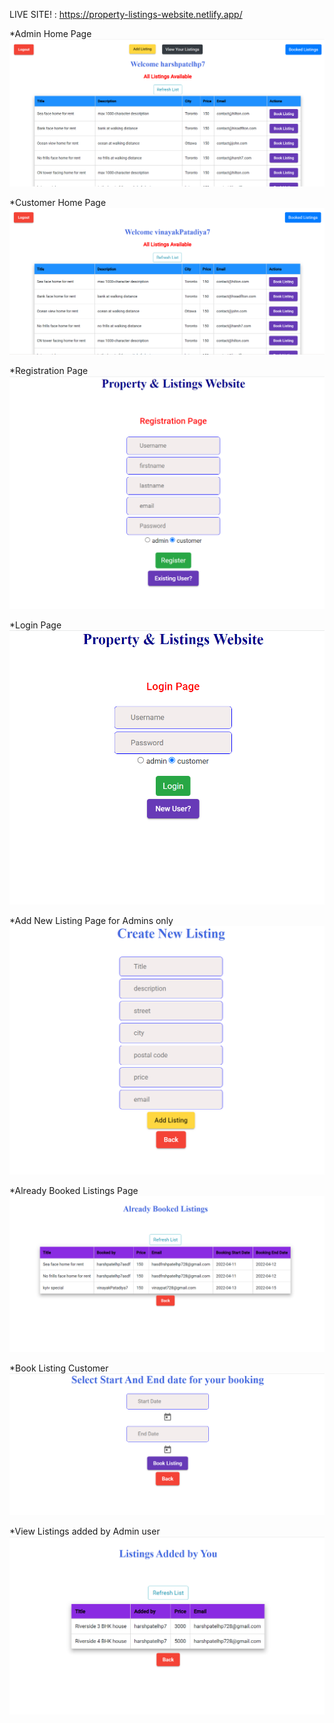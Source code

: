 LIVE SITE! : https://property-listings-website.netlify.app/

\*Admin Home Page
![Admin_Home](./images/Admin_Home.JPG?raw=true "Optional Title")

\*Customer Home Page
![GET](./images/Customer_Home.JPG?raw=true "Optional Title")

\*Registration Page
![GET](./images/Registration.JPG?raw=true "Optional Title")

\*Login Page
![GET](./images/Login.JPG?raw=true "Optional Title")

\*Add New Listing Page for Admins only
![GET](./images/Add_new_listing_admin.JPG?raw=true "Optional Title")

\*Already Booked Listings Page
![GET](./images/Already_booked_listings.JPG?raw=true "Optional Title")

\*Book Listing Customer
![GET](./images/book_listing.JPG?raw=true "Optional Title")

\*View Listings added by Admin user
![GET](./images/Your_listings_admin.JPG?raw=true "Optional Title")
